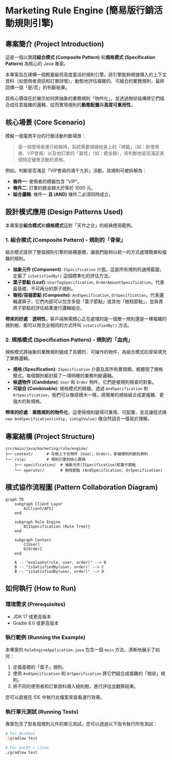 # Marketing Rule Engine (簡易版行銷活動規則引擎)

## 專案簡介 (Project Introduction)

這是一個以實踐**組合模式 (Composite Pattern)** 和**規格模式 (Specification Pattern)** 為核心的 Java 專案。

本專案旨在建構一個輕量級但高度靈活的規則引擎。該引擎能夠根據傳入的上下文資料（如使用者資訊和訂單詳情），動態地評估複雜的、可組合的業務規則，最終回傳一個「是/否」的判斷結果。

其核心價值在於展示如何將抽象的業務規則「物件化」，並透過樹狀結構將它們組合成任意複雜的邏輯，從而實現規則的**動態配置**與**高度可重用性**。

## 核心場景 (Core Scenario)

模擬一個電商平台的行銷活動判斷場景：

> 當一個使用者進行結帳時，系統需要根據他身上的「標籤」（如：新使用者、VIP會員）以及他訂單的「屬性」（如：總金額），來判斷他是否滿足某個特定優惠活動的資格。

例如，判斷是否滿足「VIP會員的滿千九折」活動，其規則可被拆解為：
- **條件一**: 使用者的標籤包含 "VIP"。
- **條件二**: 訂單的總金額大於等於 1000 元。
- **組合邏輯**: 條件一 **且 (AND)** 條件二必須同時成立。

## 設計模式應用 (Design Patterns Used)

本專案是**組合模式**和**規格模式**這對「天作之合」的經典應用範例。

### 1. 組合模式 (Composite Pattern) - 規則的「骨架」

組合模式提供了整個規則引擎的結構基礎，讓我們能夠以統一的方式處理簡單和複雜的規則。

- **抽象元件 (Component)**: `ISpecification` 介面。這是所有規則的通用藍圖，定義了 `isSatisfiedBy()` 這個標準化的評估方法。
- **葉子節點 (Leaf)**: `UserTagSpecification`, `OrderAmountSpecification`。代表最基礎、不可再分的原子規則。
- **樹枝/容器節點 (Composite)**: `AndSpecification`, `OrSpecification`。代表邏輯運算子，它們內部可以包含多個「葉子節點」或其他「樹枝節點」，並負責將子節點的評估結果進行邏輯組合。

**帶來的好處**：**透明性**。客戶端無需關心正在處理的是一個單一規則還是一棵複雜的規則樹，都可以用完全相同的方式呼叫 `isSatisfiedBy()` 方法。

### 2. 規格模式 (Specification Pattern) - 規則的「血肉」

規格模式將抽象的業務規則變成了具體的、可操作的物件，為組合模式的骨架填充了業務邏輯。

- **規格 (Specification)**: `ISpecification` 介面及其所有實現類，都體現了規格模式。每個類別都封裝了一項明確的業務判斷邏輯。
- **候選物件 (Candidate)**: `User` 和 `Order` 物件。它們是被規則檢查的對象。
- **可組合 (Combinable)**: 規格模式的精髓。透過 `AndSpecification` 和 `OrSpecification`，我們可以像搭積木一樣，將簡單的規格組合成更複雜、更強大的新規格。

**帶來的好處**：**業務規則的物件化**。這使得規則變得可重用、可配置，並且讓程式碼 `new AndSpecification(isVip, isHighValue)` 像自然語言一樣易於理解。

## 專案結構 (Project Structure)

```
src/main/java/marketing/rule/engine/
├── context/      # 存放上下文物件 (User, Order)，即被規則判斷的資料
└── rule/         # 規則引擎的核心實現
    ├── specification/  # 抽象元件(ISpecification)和葉子節點
    └── operator/       # 樹枝節點 (AndSpecification, OrSpecification)
```

## 模式協作流程圖 (Pattern Collaboration Diagram)

```mermaid
graph TD
    subgraph Client Layer
        A[Client/API]
    end

    subgraph Rule Engine
        B{ISpecification (Rule Tree)}
    end

    subgraph Context
        C[User]
        D[Order]
    end

    A -- "evaluate(rule, user, order)" --> B
    B -- "isSatisfiedBy(user, order)" --> C
    B -- "isSatisfiedBy(user, order)" --> D
```

## 如何執行 (How to Run)

### 環境需求 (Prerequisites)
- JDK 17 或更高版本
- Gradle 8.0 或更高版本

### 執行範例 (Running the Example)

本專案的 `RuleEngineApplication.java` 包含一個 `main` 方法，清晰地展示了如何：
1.  定義基礎的「葉子」規則。
2.  使用 `AndSpecification` 和 `OrSpecification` 將它們組合成複雜的「樹狀」規則。
3.  將不同的使用者和訂單資料傳入規則樹，進行評估並觀察結果。

您可以直接在 IDE 中執行此檔案來查看運行效果。

### 執行單元測試 (Running Tests)

專案包含了對各個規則元件的單元測試。您可以透過以下指令執行所有測試：
```bash
# For Windows
.\gradlew test

# For macOS / Linux
./gradlew test
```
